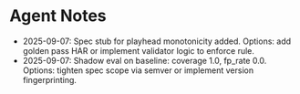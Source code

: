 # Agent Notes

- 2025-09-07: Spec stub for playhead monotonicity added. Options: add golden pass HAR or implement validator logic to enforce rule.
- 2025-09-07: Shadow eval on baseline: coverage 1.0, fp_rate 0.0. Options: tighten spec scope via semver or implement version fingerprinting.
